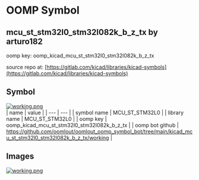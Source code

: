 # OOMP Symbol  
## mcu_st_stm32l0_stm32l082k_b_z_tx  by arturo182  
  
oomp key: oomp_kicad_mcu_st_stm32l0_stm32l082k_b_z_tx  
  
source repo at: [https://gitlab.com/kicad/libraries/kicad-symbols](https://gitlab.com/kicad/libraries/kicad-symbols)  
## Symbol  
  
[![working.png](working_600.png)](working.png)  
| name | value | 
| --- | --- | 
| symbol name | MCU_ST_STM32L0 | 
| library name | MCU_ST_STM32L0 | 
| oomp key | oomp_kicad_mcu_st_stm32l0_stm32l082k_b_z_tx | 
| oomp bot github | https://github.com/oomlout/oomlout_oomp_symbol_bot/tree/main/kicad_mcu_st_stm32l0_stm32l082k_b_z_tx/working | 
## Images  
  
[![working.png](working_140.png)](working.png)  
